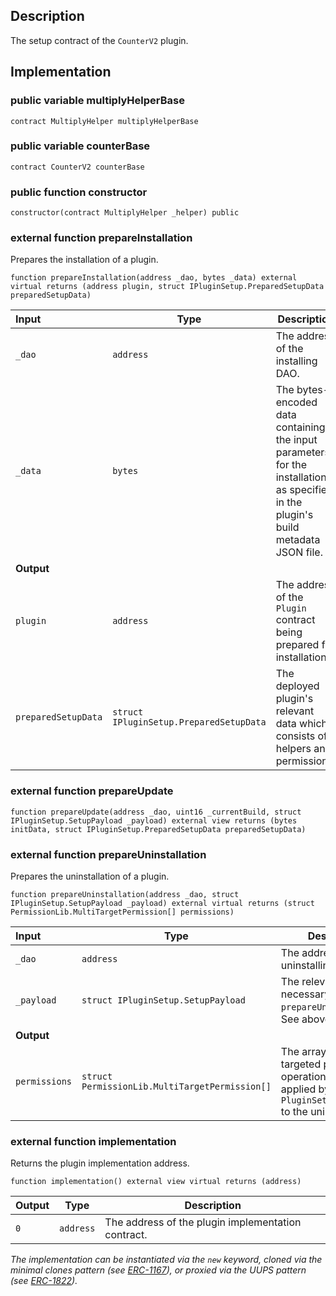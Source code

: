 ## Description

The setup contract of the `CounterV2` plugin.

## Implementation

### public variable multiplyHelperBase

```solidity
contract MultiplyHelper multiplyHelperBase
```

### public variable counterBase

```solidity
contract CounterV2 counterBase
```

### public function constructor

```solidity
constructor(contract MultiplyHelper _helper) public
```

### external function prepareInstallation

Prepares the installation of a plugin.

```solidity
function prepareInstallation(address _dao, bytes _data) external virtual returns (address plugin, struct IPluginSetup.PreparedSetupData preparedSetupData)
```

| Input               | Type                                    | Description                                                                                                                        |
| :------------------ | --------------------------------------- | ---------------------------------------------------------------------------------------------------------------------------------- |
| `_dao`              | `address`                               | The address of the installing DAO.                                                                                                 |
| `_data`             | `bytes`                                 | The bytes-encoded data containing the input parameters for the installation as specified in the plugin's build metadata JSON file. |
| **Output**          |                                         |
| `plugin`            | `address`                               | The address of the `Plugin` contract being prepared for installation.                                                              |
| `preparedSetupData` | `struct IPluginSetup.PreparedSetupData` | The deployed plugin's relevant data which consists of helpers and permissions.                                                     |

### external function prepareUpdate

```solidity
function prepareUpdate(address _dao, uint16 _currentBuild, struct IPluginSetup.SetupPayload _payload) external view returns (bytes initData, struct IPluginSetup.PreparedSetupData preparedSetupData)
```

### external function prepareUninstallation

Prepares the uninstallation of a plugin.

```solidity
function prepareUninstallation(address _dao, struct IPluginSetup.SetupPayload _payload) external virtual returns (struct PermissionLib.MultiTargetPermission[] permissions)
```

| Input         | Type                                           | Description                                                                                                            |
| :------------ | ---------------------------------------------- | ---------------------------------------------------------------------------------------------------------------------- |
| `_dao`        | `address`                                      | The address of the uninstalling DAO.                                                                                   |
| `_payload`    | `struct IPluginSetup.SetupPayload`             | The relevant data necessary for the `prepareUninstallation`. See above.                                                |
| **Output**    |                                                |
| `permissions` | `struct PermissionLib.MultiTargetPermission[]` | The array of multi-targeted permission operations to be applied by the `PluginSetupProcessor` to the uninstalling DAO. |

### external function implementation

Returns the plugin implementation address.

```solidity
function implementation() external view virtual returns (address)
```

| Output | Type      | Description                                        |
| ------ | --------- | -------------------------------------------------- |
| `0`    | `address` | The address of the plugin implementation contract. |

_The implementation can be instantiated via the `new` keyword, cloned via the minimal clones pattern (see [ERC-1167](https://eips.ethereum.org/EIPS/eip-1167)), or proxied via the UUPS pattern (see [ERC-1822](https://eips.ethereum.org/EIPS/eip-1822))._

<!--CONTRACT_END-->

